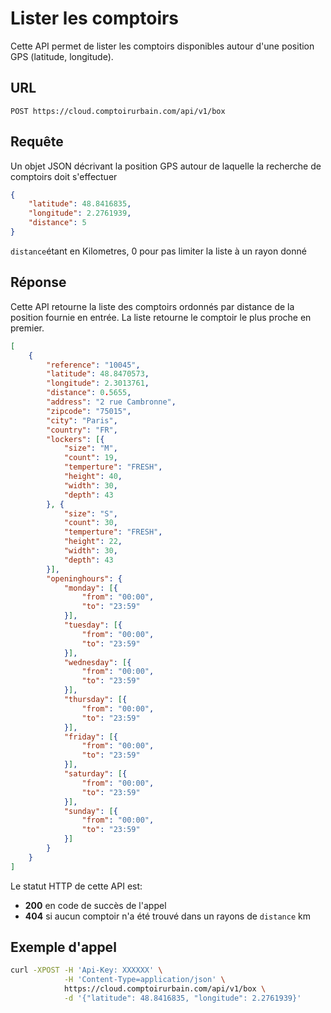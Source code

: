 # Lister les comptoirs

Cette API permet de lister les comptoirs disponibles autour d'une position GPS (latitude, longitude).

## URL
```
POST https://cloud.comptoirurbain.com/api/v1/box
```

## Requête
Un objet JSON décrivant la position GPS autour de laquelle la recherche de comptoirs doit s'effectuer

```json
{
    "latitude": 48.8416835,
    "longitude": 2.2761939,
    "distance": 5
}
```

`distance`étant en Kilometres, 0 pour pas limiter la liste à un rayon donné

## Réponse
Cette API retourne la liste des comptoirs ordonnés par distance de la position fournie en entrée. La liste retourne le comptoir le plus proche en premier.  

```json
[
    {
        "reference": "10045",
        "latitude": 48.8470573,
        "longitude": 2.3013761,
        "distance": 0.5655,        
        "address": "2 rue Cambronne",
        "zipcode": "75015",
        "city": "Paris",
        "country": "FR",
        "lockers": [{
            "size": "M",
            "count": 19,
            "temperture": "FRESH",
            "height": 40,
            "width": 30,
            "depth": 43
        }, {
            "size": "S",
            "count": 30,
            "temperture": "FRESH",
            "height": 22,
            "width": 30,
            "depth": 43
        }],
        "openinghours": {
            "monday": [{
                "from": "00:00",
                "to": "23:59"
            }],
            "tuesday": [{
                "from": "00:00",
                "to": "23:59"
            }],
            "wednesday": [{
                "from": "00:00",
                "to": "23:59"
            }],
            "thursday": [{
                "from": "00:00",
                "to": "23:59"
            }],
            "friday": [{
                "from": "00:00",
                "to": "23:59"
            }],
            "saturday": [{
                "from": "00:00",
                "to": "23:59"
            }],
            "sunday": [{
                "from": "00:00",
                "to": "23:59"
            }]
        }
    }
]
```

Le statut HTTP de cette API est:
- **200** en code de succès de l'appel
- **404** si aucun comptoir n'a été trouvé dans un rayons de `distance` km

## Exemple d'appel

```bash
curl -XPOST -H 'Api-Key: XXXXXX' \
            -H 'Content-Type=application/json' \
            https://cloud.comptoirurbain.com/api/v1/box \
            -d '{"latitude": 48.8416835, "longitude": 2.2761939}'
```
